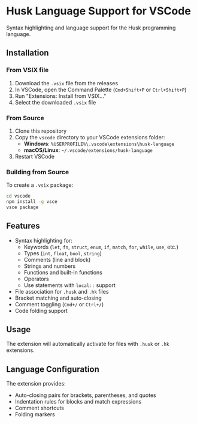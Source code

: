 # Husk Language Support for VSCode

Syntax highlighting and language support for the Husk programming language.

## Installation

### From VSIX file

1. Download the `.vsix` file from the releases
2. In VSCode, open the Command Palette (`Cmd+Shift+P` or `Ctrl+Shift+P`)
3. Run "Extensions: Install from VSIX..."
4. Select the downloaded `.vsix` file

### From Source

1. Clone this repository
2. Copy the `vscode` directory to your VSCode extensions folder:
   - **Windows**: `%USERPROFILE%\.vscode\extensions\husk-language`
   - **macOS/Linux**: `~/.vscode/extensions/husk-language`
3. Restart VSCode

### Building from Source

To create a `.vsix` package:

```bash
cd vscode
npm install -g vsce
vsce package
```

## Features

- Syntax highlighting for:
  - Keywords (`let`, `fn`, `struct`, `enum`, `if`, `match`, `for`, `while`, `use`, etc.)
  - Types (`int`, `float`, `bool`, `string`)
  - Comments (line and block)
  - Strings and numbers
  - Functions and built-in functions
  - Operators
  - Use statements with `local::` support
- File association for `.husk` and `.hk` files
- Bracket matching and auto-closing
- Comment toggling (`Cmd+/` or `Ctrl+/`)
- Code folding support

## Usage

The extension will automatically activate for files with `.husk` or `.hk` extensions.

## Language Configuration

The extension provides:
- Auto-closing pairs for brackets, parentheses, and quotes
- Indentation rules for blocks and match expressions
- Comment shortcuts
- Folding markers